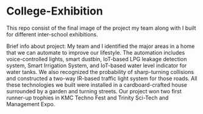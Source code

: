# College-Exhibition
This repo consist of the final image of the project my team along with I built for different inter-school exhibitions.

Brief info about project: My team and I identified the major areas in a home that we can automate to improve
our lifestyle. The automation includes voice-controlled lights, smart dustbin, IoT-based LPG leakage detection
system, Smart Irrigation System, and IoT-based water level indicator for water tanks. We also recognized the
probability of sharp-turning collisions and constructed a two-way IR-based traffic light system for those roads. All
these technologies we built were installed in a cardboard-crafted house surrounded by a garden and turning
streets.
Our project won two first runner-up trophies in KMC Techno Fest and Trinity Sci-Tech and Management Expo.

